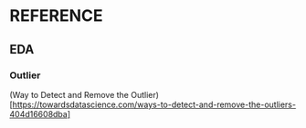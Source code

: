 # REFERENCE

## EDA

### Outlier
(Way to Detect and Remove the Outlier)[https://towardsdatascience.com/ways-to-detect-and-remove-the-outliers-404d16608dba]
